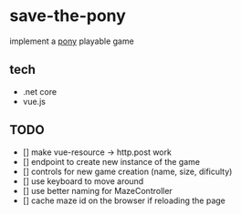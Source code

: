 # save-the-pony

implement a [pony](https://ponychallenge.trustpilot.com/api-docs/index.html) playable game

## tech
* .net core
* vue.js

## TODO
* [] make vue-resource -> http.post work
* [] endpoint to create new instance of the game
* [] controls for new game creation (name, size, dificulty)
* [] use keyboard to move around
* [] use better naming for MazeController
* [] cache maze id on the browser if reloading the page